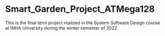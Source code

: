 # Smart_Garden_Project_ATMega128
This is the final term project realized in the System Software Design course at INHA University during the winter semester of 2022.
